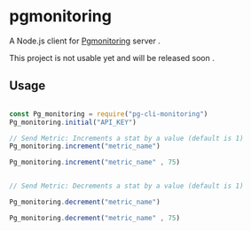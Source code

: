 # pgmonitoring

A Node.js client for [Pgmonitoring](https://pgmonitoring.com/) server .

This project is not usable yet and will be released soon .


## Usage

```javascript

const Pg_monitoring = require("pg-cli-monitoring")
Pg_monitoring.initial("API_KEY")

// Send Metric: Increments a stat by a value (default is 1)
Pg_monitoring.increment("metric_name")

Pg_monitoring.increment("metric_name" , 75)


// Send Metric: Decrements a stat by a value (default is 1)

Pg_monitoring.decrement("metric_name")

Pg_monitoring.decrement("metric_name" , 75)


```

